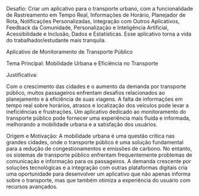 Desafio: Criar um aplicativo para o transporte urbano, com a funcionalidade de Rastreamento em Tempo Real, Informações de Horário, Planejador de Rota, Notificações Personalizadas, Integração com Outros Aplicativos, Feedback da Comunidade, Personalização e Inteligência Artificial, Acessibilidade e Inclusão, Dados e Estatísticas. Esse aplicativo torna a vida do trabalhador/estudante mais tranquila.

Aplicativo de Monitoramento de Transporte Público

Tema Principal: Mobilidade Urbana e Eficiência no Transporte

Justificativa:

Com o crescimento das cidades e o aumento da demanda por transporte público, muitos passageiros enfrentam desafios relacionados ao planejamento e à eficiência de suas viagens. A falta de informações em tempo real sobre horários, atrasos e localização dos veículos pode levar a ineficiências e frustrações. Um aplicativo dedicado ao monitoramento do transporte público pode fornecer uma experiência mais fluida e informada, melhorando a mobilidade urbana e a satisfação dos usuários.

Origem e Motivação: A mobilidade urbana é uma questão crítica nas grandes cidades, onde o transporte público é uma solução fundamental para a redução de congestionamentos e emissões de carbono. No entanto, os sistemas de transporte público enfrentam frequentemente problemas de comunicação e informação para os passageiros. A demanda crescente por soluções tecnológicas e a integração com outras plataformas digitais cria uma oportunidade para desenvolver um aplicativo que não apenas informa sobre o transporte, mas que também otimiza a experiência do usuário com recursos avançados.
